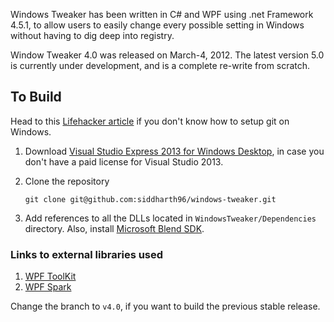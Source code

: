 Windows Tweaker has been written in C# and WPF using .net Framework 4.5.1, to allow users to easily change every possible setting in Windows without having to dig deep into registry.

Window Tweaker 4.0 was released on March-4, 2012.
The latest version 5.0 is currently under development, and is a complete re-write from scratch.

## To Build
Head to this [Lifehacker article](http://lifehacker.com/5983680/how-the-heck-do-i-use-github "Lifehacker") if you don't know how to setup git on Windows.

1. Download [Visual Studio Express 2013 for Windows Desktop](http://msdn.microsoft.com/en-us/dn369242), in case you don't have a paid license for Visual Studio 2013. 

2. Clone the repository

    ```git clone git@github.com:siddharth96/windows-tweaker.git```

3. Add references to all the DLLs located in ```WindowsTweaker/Dependencies``` directory. Also, install [Microsoft Blend SDK](http://www.microsoft.com/en-us/download/details.aspx?id=10801).


### Links to external libraries used
1. [WPF ToolKit](https://wpftoolkit.codeplex.com/)
2. [WPF Spark](https://wpfspark.codeplex.com/)

Change the branch to ```v4.0```, if you want to build the previous stable release.